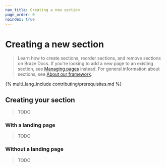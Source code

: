 ```yaml
---
nav_title: Creating a new section
page_order: 0
noindex: true
---
```


# Creating a new section

> Learn how to create sections, reorder sections, and remove sections on Braze Docs. If you're looking to add a new page to an existing section, see [Managing pages]() instead. For general information about sections, see [About our framework]().

{% multi_lang_include contributing/prerequisites.md %}

## Creating your section

> TODO

### With a landing page

> TODO

### Without a landing page

> TODO
